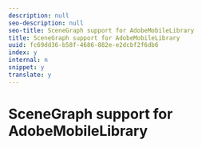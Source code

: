 ```yaml
---
description: null
seo-description: null
seo-title: SceneGraph support for AdobeMobileLibrary
title: SceneGraph support for AdobeMobileLibrary
uuid: fc69dd36-b58f-4686-882e-e2dcbf2f6db6
index: y
internal: n
snippet: y
translate: y
---
```


# SceneGraph support for AdobeMobileLibrary



